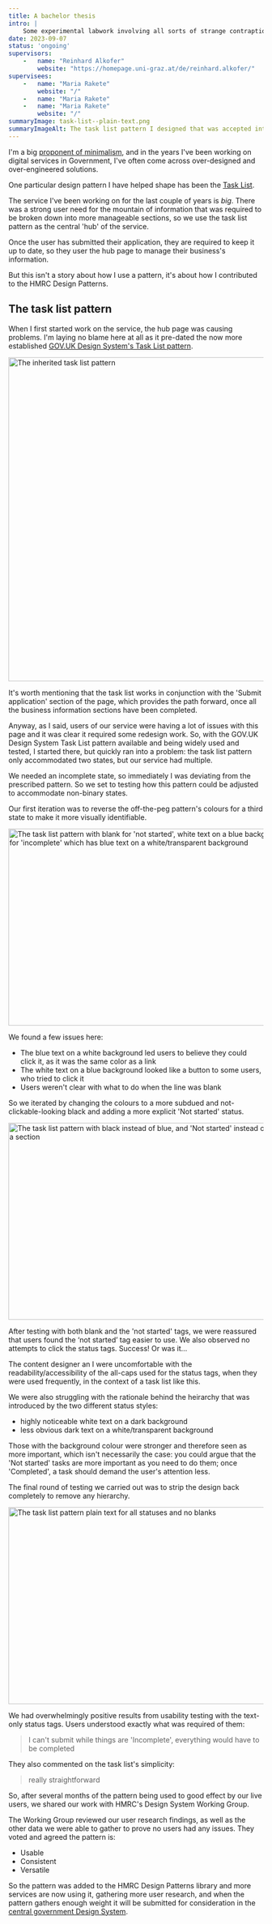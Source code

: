```yaml
---
title: A bachelor thesis
intro: |
    Some experimental labwork involving all sorts of strange contraptions.
date: 2023-09-07
status: 'ongoing'
supervisors:
    -   name: "Reinhard Alkofer"
        website: "https://homepage.uni-graz.at/de/reinhard.alkofer/"
supervisees:
    -   name: "Maria Rakete"
        website: "/"
    -   name: "Maria Rakete"
    -   name: "Maria Rakete"
        website: "/"
summaryImage: task-list--plain-text.png
summaryImageAlt: The task list pattern I designed that was accepted into the HMRC Design Patterns library
---
```


I'm a big [proponent of minimalism](/blog/minimalism-and-progressive-enhancement), and in the years I've been working on digital services in Government, I've often come across over-designed and over-engineered solutions.

One particular design pattern I have helped shape has been the [Task List](https://design.tax.service.gov.uk/hmrc-design-patterns/status-tags-in-task-list-pages/).

The service I've been working on for the last couple of years is *big*. There was a strong user need for the mountain of information that was required to be broken down into more manageable sections, so we use the task list pattern as the central 'hub' of the service.

Once the user has submitted their application, they are required to keep it up to date, so they user the hub page to manage their business's information.

But this isn't a story about how I use a pattern, it's about how I contributed to the HMRC Design Patterns.


## The task list pattern

When I first started work on the service, the hub page was causing problems. I'm laying no blame here at all as it pre-dated the now more established [GOV.UK Design System's Task List pattern](https://design-system.service.gov.uk/patterns/task-list-pages/).

<picture>
    <source srcset="/assets/img/case-studies/task-list--old.avif" type="image/avif" />
    <source srcset="/assets/img/case-studies/task-list--old.webp" type="image/webp" />
    <img src="/assets/img/case-studies/task-list--old.png" alt="The inherited task list pattern" width="800" height="640" loading="lazy" decoding="async" />
</picture>

It's worth mentioning that the task list works in conjunction with the 'Submit application' section of the page, which provides the path forward, once all the business information sections have been completed.

Anyway, as I said, users of our service were having a lot of issues with this page and it was clear it required some redesign work. So, with the GOV.UK Design System Task List pattern available and being widely used and tested, I started there, but quickly ran into a problem: the task list pattern only accommodated two states, but our service had multiple.

We needed an incomplete state, so immediately I was deviating from the prescribed pattern. So we set to testing how this pattern could be adjusted to accommodate non-binary states.

Our first iteration was to reverse the off-the-peg pattern's colours for a third state to make it more visually identifiable.

<picture>
    <source srcset="/assets/img/case-studies/task-list--incomplete-state.avif" type="image/avif" />
    <source srcset="/assets/img/case-studies/task-list--incomplete-state.webp" type="image/webp" />
    <img src="/assets/img/case-studies/task-list--incomplete-state.png" alt="The task list pattern with blank for 'not started', white text on a blue background for 'complete', and with a third state for 'incomplete' which has blue text on a white/transparent background" width="800" height="389" loading="lazy" decoding="async" />
</picture>

We found a few issues here:

- The blue text on a white background led users to believe they could click it, as it was the same color as a link
- The white text on a blue background looked like a button to some users, who tried to click it
- Users weren't clear with what to do when the line was blank

So we iterated by changing the colours to a more subdued and not-clickable-looking black and adding a more explicit 'Not started' status.

<picture>
    <source srcset="/assets/img/case-studies/task-list--black-no-blanks.avif" type="image/avif" />
    <source srcset="/assets/img/case-studies/task-list--black-no-blanks.webp" type="image/webp" />
    <img src="/assets/img/case-studies/task-list--black-no-blanks.png" alt="The task list pattern with black instead of blue, and 'Not started' instead of a blank space when the user hasn't stared a section" width="800" height="389" loading="lazy" decoding="async" />
</picture>

After testing with both blank and the 'not started' tags, we were reassured that users found the ‘not started’ tag easier to use. We also observed no attempts to click the status tags. Success! Or was it…

The content designer an I were uncomfortable with the readability/accessibility of the all-caps used for the status tags, when they were used frequently, in the context of a task list like this.

We were also struggling with the rationale behind the heirarchy that was introduced by the two different status styles:

- highly noticeable white text on a dark background
- less obvious dark text on a white/transparent background

Those with the background colour were stronger and therefore seen as more important, which isn't necessarily the case: you could argue that the 'Not started' tasks are more important as you need to do them; once 'Completed', a task should demand the user's attention less.

The final round of testing we carried out was to strip the design back completely to remove any hierarchy.

<picture>
    <source srcset="/assets/img/case-studies/task-list--plain-text.avif" type="image/avif" />
    <source srcset="/assets/img/case-studies/task-list--plain-text.webp" type="image/webp" />
    <img src="/assets/img/case-studies/task-list--plain-text.png" alt="The task list pattern plain text for all statuses and no blanks" width="800" height="389" loading="lazy" decoding="async" />
</picture>

We had overwhelmingly positive results from usability testing with the text-only status tags. Users understood exactly what was required of them:

> I can't submit while things are 'Incomplete', everything would have to be completed

They also commented on the task list's simplicity:

> really straightforward

So, after several months of the pattern being used to good effect by our live users, we shared our work with HMRC's Design System Working Group.

The Working Group reviewed our user research findings, as well as the other data we were able to gather to prove no users had any issues. They voted and agreed the pattern is:

- Usable
- Consistent
- Versatile

So the pattern was added to the HMRC Design Patterns library and more services are now using it, gathering more user research, and when the pattern gathers enough weight it will be submitted for consideration in the [central government Design System](https://design-system.service.gov.uk/).
